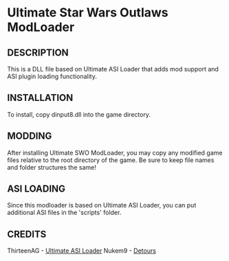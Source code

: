 # Ultimate Star Wars Outlaws ModLoader

## DESCRIPTION

This is a DLL file based on Ultimate ASI Loader that adds mod support and ASI plugin loading functionality.

## INSTALLATION

To install, copy dinput8.dll into the game directory.

## MODDING

After installing Ultimate SWO ModLoader, you may copy any modified game files relative to the root directory of the game. Be sure to keep file names and folder structures the same!

## ASI LOADING

Since this modloader is based on Ultimate ASI Loader, you can put additional ASI files in the 'scripts' folder.

## CREDITS

ThirteenAG - [Ultimate ASI Loader](https://github.com/ThirteenAG/Ultimate-ASI-Loader)
Nukem9 - [Detours](https://github.com/Nukem9/detours)